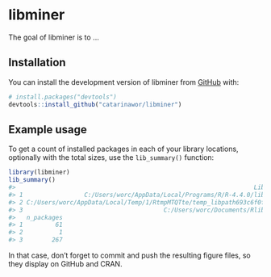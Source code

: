 
<!-- README.md is generated from README.Rmd. Please edit that file -->

# libminer

<!-- badges: start -->
<!-- badges: end -->

The goal of libminer is to …

## Installation

You can install the development version of libminer from
[GitHub](https://github.com/) with:

``` r
# install.packages("devtools")
devtools::install_github("catarinawor/libminer")
```

## Example usage

To get a count of installed packages in each of your library locations,
optionally with the total sizes, use the `lib_summary()` function:

``` r
library(libminer)
lib_summary()
#>                                                                  Library
#> 1                 C:/Users/worc/AppData/Local/Programs/R/R-4.4.0/library
#> 2 C:/Users/worc/AppData/Local/Temp/1/RtmpMTQTte/temp_libpath693c6f0f643d
#> 3                                       C:/Users/worc/Documents/Rlib/4.4
#>   n_packages
#> 1         61
#> 2          1
#> 3        267
```

In that case, don’t forget to commit and push the resulting figure
files, so they display on GitHub and CRAN.
